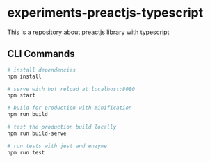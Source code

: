 # experiments-preactjs-typescript

This is a repository about preactjs library with typescript

## CLI Commands

``` bash
# install dependencies
npm install

# serve with hot reload at localhost:8080
npm start

# build for production with minification
npm run build

# test the production build locally
npm run build-serve

# run tests with jest and enzyme
npm run test
```
